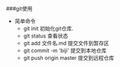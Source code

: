 ###git使用

+ 简单命令
    - git init 初始化git仓库.
    - git status 查看状态
    - git add 文件名.md 提交文件到暂存区
    - git commit -m 'biji' 提交到本地仓库
    - git push origin master 提交到远程仓库 